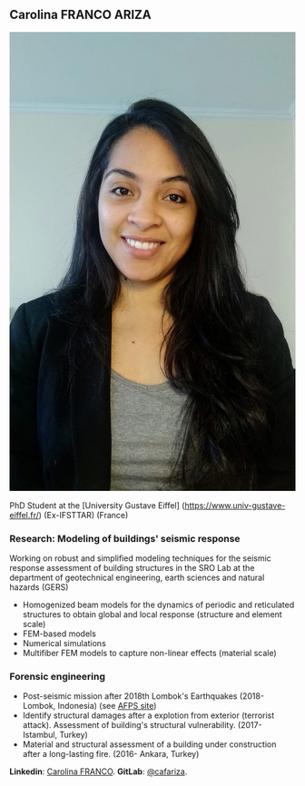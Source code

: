 ## Carolina FRANCO ARIZA

![Image](Photo1.jpeg)

PhD Student at the [University Gustave Eiffel] (https://www.univ-gustave-eiffel.fr/) (Ex-IFSTTAR) (France)


### Research: Modeling of buildings' seismic response
Working on robust and simplified modeling techniques for the seismic response assessment of building structures in the SRO Lab at the department of geotechnical engineering, earth sciences and natural hazards (GERS)
- Homogenized beam models for the dynamics of periodic and reticulated structures to obtain global and local response (structure and element scale)
- FEM-based models
- Numerical simulations
- Multifiber FEM models to capture non-linear effects (material scale)

### Forensic engineering
- Post-seismic mission after 2018th Lombok's Earthquakes (2018-Lombok, Indonesia) (see [AFPS site](http://www.afps-seisme.org/ACTIVITES/Missions-post-sismiques/2018-Lombok))
- Identify structural damages after a explotion from exterior (terrorist attack). Assessment of building's structural vulnerability. (2017- Istambul, Turkey) 
- Material and structural assessment of a building under construction after a long-lasting fire. (2016- Ankara, Turkey)

**Linkedin**: [Carolina FRANCO](https://www.linkedin.com/in/cafariza/).
**GitLab**: [@cafariza](https://gitlab.com/cafariza).
